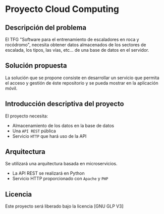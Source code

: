 # Proyecto Cloud Computing

## Descripción del problema

El TFG "Software para el entrenamiento de escaladores en roca y rocódromo", necesita obtener datos almacenados de los sectores de escalada, los tipos, las vías, etc... de una base de datos en el servidor. 

## Solución propuesta

La solución que se propone consiste en desarrollar un servicio que permita el acceso y gestión de éste repositorio y se pueda mostrar en la aplicación móvil.

## Introducción descriptiva del proyecto

El proyecto necesita:

- Almacenamiento de los datos en la base de datos
- Una `API REST` pública
- Servicio `HTTP` que hará uso de la API

## Arquitectura

Se utilizará una arquitectura basada en microservicios.

- La API REST se realizará en Python
- Servicio HTTP proporcionado con `Apache` y `PHP`

## Licencia

Este proyecto será liberado bajo la licencia [GNU GLP V3]
